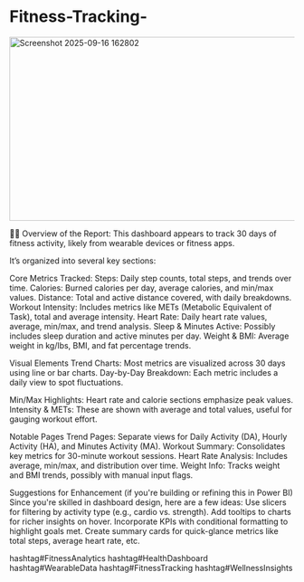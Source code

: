 # Fitness-Tracking-

<img width="563" height="325" alt="Screenshot 2025-09-16 162802" src="https://github.com/user-attachments/assets/6f4fa560-0e76-42ec-bd90-b4e7777fc130" />


🏋️‍♂️ Overview of the Report:
This dashboard appears to track 30 days of fitness activity, likely from wearable devices or fitness apps. 

It’s organized into several key sections:

Core Metrics Tracked:
Steps: Daily step counts, total steps, and trends over time.
Calories: Burned calories per day, average calories, and min/max values.
Distance: Total and active distance covered, with daily breakdowns.
Workout Intensity: Includes metrics like METs (Metabolic Equivalent of Task), total and average intensity.
Heart Rate: Daily heart rate values, average, min/max, and trend analysis.
Sleep & Minutes Active: Possibly includes sleep duration and active minutes per day.
Weight & BMI: Average weight in kg/lbs, BMI, and fat percentage trends.

Visual Elements
Trend Charts: Most metrics are visualized across 30 days using line or bar charts.
Day-by-Day Breakdown: Each metric includes a daily view to spot fluctuations.

Min/Max Highlights: Heart rate and calorie sections emphasize peak values.
Intensity & METs: These are shown with average and total values, useful for gauging workout effort.

Notable Pages
Trend Pages: Separate views for Daily Activity (DA), Hourly Activity (HA), and Minutes Activity (MA).
Workout Summary: Consolidates key metrics for 30-minute workout sessions.
Heart Rate Analysis: Includes average, min/max, and distribution over time.
Weight Info: Tracks weight and BMI trends, possibly with manual input flags.

Suggestions for Enhancement (if you're building or refining this in Power BI)
Since you're skilled in dashboard design, here are a few ideas:
Use slicers for filtering by activity type (e.g., cardio vs. strength).
Add tooltips to charts for richer insights on hover.
Incorporate KPIs with conditional formatting to highlight goals met.
Create summary cards for quick-glance metrics like total steps, average heart rate, etc.

hashtag#FitnessAnalytics hashtag#HealthDashboard hashtag#WearableData hashtag#FitnessTracking hashtag#WellnessInsights
